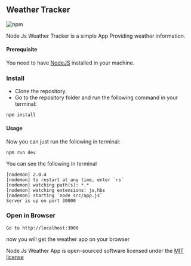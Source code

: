 ## Weather Tracker

![npm](https://img.shields.io/npm/l/express.svg) 

Node Js Weather Tracker is a simple App Providing weather information.

#### Prerequisite

You need to have [NodeJS](https://nodejs.org/en/) installed in your machine.

### Install

* Clone the repository.
* Go to the repository folder and run the following command in your terminal:

```
npm install
```

#### Usage

Now you can just run the following in terminal:

```
npm run dev
```

You can see the following in terminal

```
[nodemon] 2.0.4
[nodemon] to restart at any time, enter `rs`
[nodemon] watching path(s): *.*
[nodemon] watching extensions: js,hbs
[nodemon] starting `node src/app.js`
Server is up on port 30000
```

### Open in Browser


```
Go to http://localhost:3000
```

now you will get the weather app on your browser


Node Js Weather App is open-sourced software licensed under the [MIT license](http://opensource.org/licenses/MIT)

```
```
